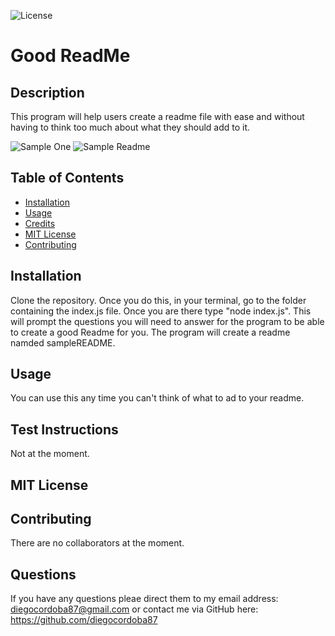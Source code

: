 ![License](https://img.shields.io/badge/License-MIT-red)

# Good ReadMe

## Description
This program will help users create a readme file with ease and without having to think too much about what they should add to it.

![Sample One](gifs/samplegifOne.gif)
![Sample Readme](gifs/sampleReadMegif.gif)

## Table of Contents 
* [Installation](#installation)
* [Usage](#usage)
* [Credits](#credits)
* [MIT License](#MIT-License)
* [Contributing](#Contributing)


## Installation
Clone the repository. Once you do this, in your terminal, go to the folder containing the index.js file. Once you are there type "node index.js".  This will prompt the questions you will need to answer for the program to be able to create a good Readme for you.  The program will create a readme namded sampleREADME.


## Usage 
You can use this any time you can't think of what to ad to your readme.


## Test Instructions

Not at the moment.


## MIT License


## Contributing

 There are no collaborators at the moment.

## Questions

If you have any questions pleae direct them to my email address: diegocordoba87@gmail.com or contact me via GitHub here: https://github.com/diegocordoba87